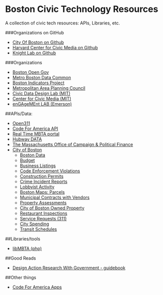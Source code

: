# Boston Civic Technology Resources
A collection of civic tech resources: APIs, Libraries, etc.

###Organizations on GitHub
  - [City Of Boston on Github](https://github.com/CityOfBoston)
  - [Harvard Center for Civic Media on Github](https://github.com/c4fcm)
  - [Knight Lab on Github](https://github.com/NUKnightLab)

###Organizations
  - [Boston Open Gov](http://www.cityofboston.gov/open/)
  - [Metro Boston Data Common](http://metroboston.datacommon.org/)
  - [Boston Indicators Project](http://www.bostonindicators.org/)
  - [Metropolitan Area Planning Council](http://www.mapc.org/)
  - [Civic Data Design Lab (MIT)](http://www.civicdatadesignlab.org/)
  - [Center for Civic Media (MIT)](https://civic.mit.edu/)
  - [enGAgeMEnt LAB (Emerson)](http://engagementgamelab.org/)


##APIs/Data:

  - [Open311](http://www.open311.org/)
  - [Code For America API](http://codeforamerica.org/api/)
  - [Real Time MBTA portal](http://realtime.mbta.com/portal)
  - [Hubway DATA](http://hubwaydatachallenge.org/)
  - [The Massachusetts Office of Campaign & Political Finance](http://www.ocpf.us/)  
  - [City of Boston]()
    - [Boston Data](https://data.cityofboston.gov/)  
    - [Budget](http://www.cityofboston.gov/budget/default.asp)
    - [Business Listings](http://www.cityofboston.gov/cityclerk/dbasearch/)
    - [Code Enforcement Violations](https://data.cityofboston.gov/Permitting/Code-Enforcement-Building-and-Property-Violations/8sq6-p7et)
    - [Construction Permits](https://data.cityofboston.gov/Permitting/Approved-Building-Permits/msk6-43c6)
    - [Crime Incident Reports](https://data.cityofboston.gov/Public-Safety/Crime-Incident-Reports/7cdf-6fgx)
    - [Lobbyist Activity](http://www.cityofboston.gov/cityclerk/)
    - [Boston Maps: Parcels](http://bostonopendata.boston.opendata.arcgis.com/datasets/4597db05303642c7a7bd02d3062de45d_0)
    - [Municipal Contracts with Vendors](https://data.cityofboston.gov/Finance/Current-Active-Contracts/6yws-tqu3)
    - [Property Assessments](http://www.cityofboston.gov/assessing/)
    - [City of Boston Owned Property](https://data.cityofboston.gov/Facilities/City-of-Boston-Owned-Property/rsyv-u23m)
    - [Restaurant Inspections](https://data.cityofboston.gov/Health/Food-Establishment-Inspections/qndu-wx8w)
    - [Service Requests (311)](https://data.cityofboston.gov/City-Services/Mayor-s-24-Hour-Hotline-Service-Requests/awu8-dc52)
    - [City Spending](https://data.cityofboston.gov/Finance/Checkbook-Explorer/gqai-h7bg)
    - [Transit Schedules](http://www.mbta.com/rider_tools/developers/)


##Libraries/tools
  - [libMBTA (php)](https://github.com/standaloneSA/libMBTA)



##Good Reads
  - [Design Action Research With Government - guidebook](http://engagementgamelab.org/pdfs/darg.pdf)
  


##Other things
  - [Code For America Apps](https://www.codeforamerica.org/apps/)
